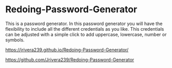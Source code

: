 # Redoing-Password-Generator
This is a password generator. 
In this password generator you will have the flexibility to include all the different credentials as you like. This credentials can be adjusted with a simple click to add uppercase, lowercase, number or symbols. 

https://jrivera239.github.io/Redoing-Password-Generator/

https://github.com/Jrivera239/Redoing-Password-Generator